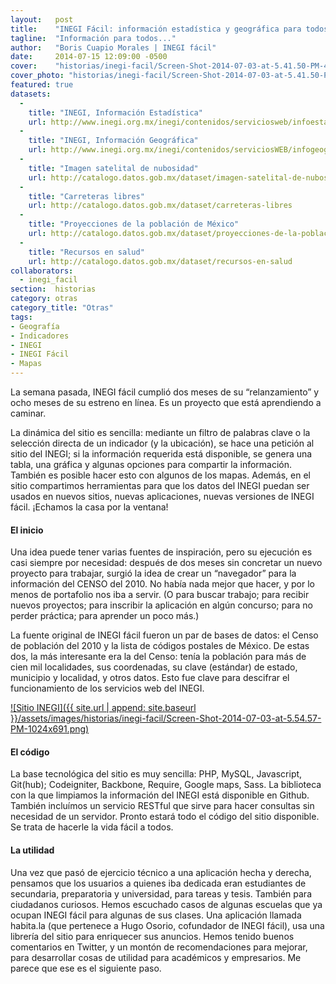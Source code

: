 ```yaml
---
layout:   post
title:    "INEGI Fácil: información estadística y geográfica para todos"
tagline:  "Información para todos..."
author:   "Boris Cuapio Morales | INEGI fácil"
date:     2014-07-15 12:09:00 -0500
cover:    "historias/inegi-facil/Screen-Shot-2014-07-03-at-5.41.50-PM-480x225.png"
cover_photo: "historias/inegi-facil/Screen-Shot-2014-07-03-at-5.41.50-PM.png"
featured: true
datasets:
  -
    title: "INEGI, Información Estadística"
    url: http://www.inegi.org.mx/inegi/contenidos/serviciosweb/infoestadistica.aspx
  -
    title: "INEGI, Información Geográfica"
    url: http://www.inegi.org.mx/inegi/contenidos/serviciosWEB/infogeografica.aspx
  -
    title: "Imagen satelital de nubosidad"
    url: http://catalogo.datos.gob.mx/dataset/imagen-satelital-de-nubosidad
  -
    title: "Carreteras libres"
    url: http://catalogo.datos.gob.mx/dataset/carreteras-libres
  -
    title: "Proyecciones de la población de México"
    url: http://catalogo.datos.gob.mx/dataset/proyecciones-de-la-poblacion-de-mexico
  -
    title: "Recursos en salud"
    url: http://catalogo.datos.gob.mx/dataset/recursos-en-salud
collaborators:
  - inegi_facil
section:  historias
category: otras
category_title: "Otras"
tags:
- Geografía
- Indicadores
- INEGI
- INEGI Fácil
- Mapas
---
```


La semana pasada, INEGI fácil cumplió dos meses de su “relanzamiento” y ocho meses de su estreno en línea. Es un proyecto que está aprendiendo a caminar.

La dinámica del sitio es sencilla: mediante un filtro de palabras clave o la selección directa de un indicador (y la ubicación), se hace una petición al sitio del INEGI; si la información requerida está disponible, se genera una tabla, una gráfica y algunas opciones para compartir la información. También es posible hacer esto con algunos de los mapas. Además, en el sitio compartimos herramientas para que los datos del INEGI puedan ser usados en nuevos sitios, nuevas aplicaciones, nuevas versiones de INEGI fácil. ¡Echamos la casa por la ventana!

#### El inicio

Una idea puede tener varias fuentes de inspiración, pero su ejecución es casi siempre por necesidad: después de dos meses sin concretar un nuevo proyecto para trabajar, surgió la idea de crear un “navegador” para la información del CENSO del 2010. No había nada mejor que hacer, y por lo menos de portafolio nos iba a servir. (O para buscar trabajo; para recibir nuevos proyectos; para inscribir la aplicación en algún concurso; para no perder práctica; para aprender un poco más.)

La fuente original de INEGI fácil fueron un par de bases de datos: el Censo de población del 2010 y la lista de códigos postales de México. De estas dos, la más interesante era la del Censo: tenía la población para más de cien mil localidades, sus coordenadas, su clave (estándar) de estado, municipio y localidad, y otros datos. Esto fue clave para descifrar el funcionamiento de los servicios web del INEGI.

[![Sitio INEGI]({{ site.url | append: site.baseurl }}/assets/images/historias/inegi-facil/Screen-Shot-2014-07-03-at-5.54.57-PM-1024x691.png)](http://inegifacil.com/)

#### El código

La base tecnológica del sitio es muy sencilla: PHP, MySQL, Javascript, Git(hub); Codeigniter, Backbone, Require, Google maps, Sass. La biblioteca con la que limpiamos la información del INEGI está disponible en Github. También incluímos un servicio RESTful que sirve para hacer consultas sin necesidad de un servidor. Pronto estará todo el código del sitio disponible. Se trata de hacerle la vida fácil a todos.

#### La utilidad

Una vez que pasó de ejercicio técnico a una aplicación hecha y derecha, pensamos que los usuarios a quienes iba dedicada eran estudiantes de secundaria, preparatoria y universidad, para tareas y tesis. También para ciudadanos curiosos.
Hemos escuchado casos de algunas escuelas que ya ocupan INEGI fácil para algunas de sus clases. Una aplicación llamada habita.la (que pertenece a Hugo Osorio, cofundador de INEGI fácil), usa una librería del sitio para enriquecer sus anuncios. Hemos tenido buenos comentarios en Twitter, y un montón de recomendaciones para mejorar, para desarrollar cosas de utilidad para académicos y empresarios. Me parece que ese es el siguiente paso.